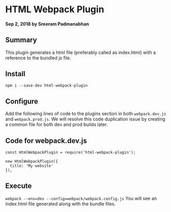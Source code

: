# HTML Webpack Plugin

#### Sep 2, 2018 by Sreeram Padmanabhan

## Summary

This plugin generates a html file (preferably called as index.html) with a reference to the bundled js file.

## Install

`npm i --save-dev html-webpack-plugin`

## Configure

Add the following lines of code to the plugins section in both `webpack.dev.js` and `webpack.prod.js`. We will resolve this code duplication issue by creating a common file for both dev and prod builds later.

## Code for webpack.dev.js

    const HtmlWebpackPlugin = require('html-webpack-plugin');

    new HtmlWebpackPlugin({
      title: 'My website'
    }),

## Execute
`webpack --env=dev --config=webpack/webpack.config.js`
You will see an index.html file generated along with the bundle files.
